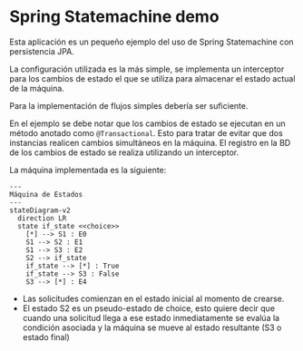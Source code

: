 # Spring Statemachine demo

Esta aplicación es un pequeño ejemplo del uso de Spring Statemachine con persistencia JPA.

La configuración utilizada es la más simple, se implementa un interceptor para los cambios de estado el
que se utiliza para almacenar el estado actual de la máquina.

Para la implementación de flujos simples debería ser suficiente.

En el ejemplo se debe notar que los cambios de estado se ejecutan en un método anotado como `@Transactional`.
Esto para tratar de evitar que dos instancias realicen cambios simultáneos en la máquina.
El registro en la BD de los cambios de estado se realiza utilizando un interceptor.

La máquina implementada es la siguiente:
```mermaid
---
Máquina de Estados
---
stateDiagram-v2
  direction LR
  state if_state <<choice>>
    [*] --> S1 : E0
    S1 --> S2 : E1
    S1 --> S3 : E2
    S2 --> if_state
    if_state --> [*] : True
    if_state --> S3 : False
    S3 --> [*] : E4
```

- Las solicitudes comienzan en el estado inicial al momento de crearse.
- El estado S2 es un pseudo-estado de choice, esto quiere decir que cuando una solicitud llega a ese estado inmediatamente se evalúa la condición asociada y la máquina se mueve al estado resultante (S3 o estado final)
